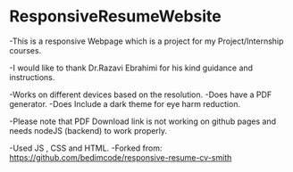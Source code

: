 # ResponsiveResumeWebsite

-This is a responsive Webpage which is a project for my Project/Internship courses.

-I would like to thank Dr.Razavi Ebrahimi for his kind guidance and instructions.

-Works on different devices based on the resolution.
-Does have a PDF generator.
-Does Include a dark theme for eye harm reduction.

-Please note that PDF Download link is not working on github pages and needs nodeJS (backend) to work properly.

-Used JS , CSS and HTML.
-Forked from:
https://github.com/bedimcode/responsive-resume-cv-smith
